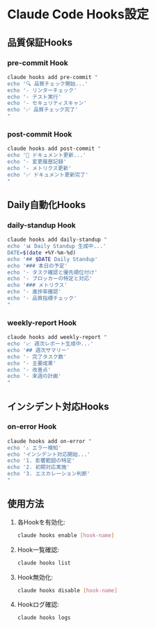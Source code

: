 # Claude Code Hooks設定

## 品質保証Hooks

### pre-commit Hook
```bash
claude hooks add pre-commit "
echo '🔍 品質チェック開始...'
echo '- リンターチェック'
echo '- テスト実行'
echo '- セキュリティスキャン'
echo '✅ 品質チェック完了'
"
```

### post-commit Hook
```bash
claude hooks add post-commit "
echo '📝 ドキュメント更新...'
echo '- 変更履歴記録'
echo '- メトリクス更新'
echo '✅ ドキュメント更新完了'
"
```

## Daily自動化Hooks

### daily-standup Hook
```bash
claude hooks add daily-standup "
echo '📊 Daily Standup 生成中...'
DATE=$(date +%Y-%m-%d)
echo '## $DATE Daily Standup'
echo '### 本日の予定'
echo '- タスク確認と優先順位付け'
echo '- ブロッカーの特定と対応'
echo '### メトリクス'
echo '- 進捗率確認'
echo '- 品質指標チェック'
"
```

### weekly-report Hook
```bash
claude hooks add weekly-report "
echo '📈 週次レポート生成中...'
echo '## 週次サマリー'
echo '- 完了タスク数'
echo '- 主要成果'
echo '- 改善点'
echo '- 来週の計画'
"
```

## インシデント対応Hooks

### on-error Hook
```bash
claude hooks add on-error "
echo '⚠️ エラー検知'
echo 'インシデント対応開始...'
echo '1. 影響範囲の特定'
echo '2. 初期対応実施'
echo '3. エスカレーション判断'
"
```

## 使用方法

1. 各Hookを有効化:
   ```bash
   claude hooks enable [hook-name]
   ```

2. Hook一覧確認:
   ```bash
   claude hooks list
   ```

3. Hook無効化:
   ```bash
   claude hooks disable [hook-name]
   ```

4. Hookログ確認:
   ```bash
   claude hooks logs
   ```